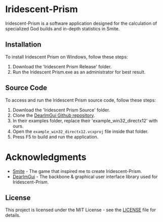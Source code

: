 # Iridescent-Prism

Iridescent-Prism is a software application designed for the calculation of specialized God builds and in-depth statistics in Smite.

## Installation

To install Iridescent Prism on Windows, follow these steps:

1. Download the 'Iridescent Prism Release' folder.
2. Run the Iridescent Prism.exe as an administrator for best result.

## Source Code

To access and run the Iridescent Prism source code, follow these steps:

1. Download the 'Iridescent Prism Source' folder.
2. Clone the [DearImGui Github repository](https://github.com/ocornut/imgui).
3. In their examples folder, replace their 'example_win32_directx12' with ours.
4. Open the `example_win32_directx12.vcxproj` file inside that folder.
5. Press F5 to build and run the application.

# Acknowledgments

- [Smite](https://www.smitegame.com) - The game that inspired me to create Iridescent-Prism.
- [DearImGui](https://github.com/ocornut/imgui) - The backbone & graphical user interface library used for Iridescent-Prism.

## License

This project is licensed under the MIT License - see the [LICENSE](LICENSE) file for details.
